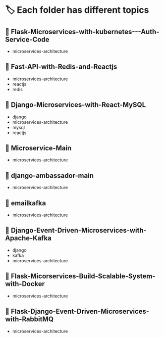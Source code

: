 # 🏷️ Each folder has different topics

## 🔹 Flask-Microservices-with-kubernetes---Auth-Service-Code
- microservices-architecture

## 🔹 Fast-API-with-Redis-and-Reactjs
- microservices-architecture
- reactjs
- redis

## 🔹 Django-Microservices-with-React-MySQL
- django
- microservices-architecture
- mysql
- reactjs

## 🔹 Microservice-Main
- microservices-architecture

## 🔹 django-ambassador-main
- microservices-architecture

## 🔹 emailkafka
- microservices-architecture

## 🔹 Django-Event-Driven-Microservices-with-Apache-Kafka
- django
- kafka
- microservices-architecture

## 🔹 Flask-Micorservices-Build-Scalable-System-with-Docker
- microservices-architecture

## 🔹 Flask-Django-Event-Driven-Microservices-with-RabbitMQ
- microservices-architecture

